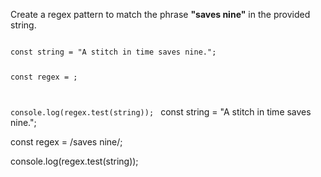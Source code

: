 Create a regex pattern to match the phrase **"saves nine"** in the provided string.

<codeblock language="javascript" type="exercise" testMode="fixedInput">
<code>
const string = "A stitch in time saves nine.";

const regex = ;

console.log(regex.test(string));
</code>
<solution>
const string = "A stitch in time saves nine.";

const regex = /saves nine/;

console.log(regex.test(string));
</solution>
</codeblock>
